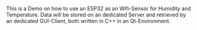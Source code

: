 This is a Demo on how to use an ESP32 as an Wifi-Sensor for Humidity and Temperature. Data will be stored on an dedicated Server and retrieved by an dedicated GUI-Client, both written in C++ in an Qt-Environment.
